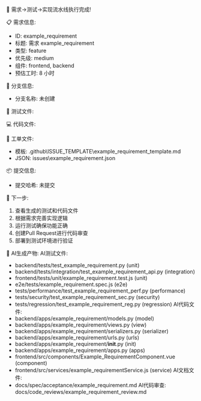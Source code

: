 🎉 需求→测试→实现流水线执行完成!

📋 需求信息:
- ID: example_requirement
- 标题: 需求 example_requirement
- 类型: feature
- 优先级: medium
- 组件: frontend, backend
- 预估工时: 8 小时

🌿 分支信息:
- 分支名称: 未创建

🧪 测试文件:


💻 代码文件:


📝 工单文件:
- 模板: .github\ISSUE_TEMPLATE\example_requirement_template.md
- JSON: issues\example_requirement.json

📦 提交信息:
- 提交哈希: 未提交

🚀 下一步:
1. 查看生成的测试和代码文件
2. 根据需求完善实现逻辑
3. 运行测试确保功能正确
4. 创建Pull Request进行代码审查
5. 部署到测试环境进行验证

🤖 AI生成产物:
AI测试文件:
- backend/tests/test_example_requirement.py (unit)
- backend/tests/integration/test_example_requirement_api.py (integration)
- frontend/tests/unit/example_requirement.test.js (unit)
- e2e/tests/example_requirement.spec.js (e2e)
- tests/performance/test_example_requirement_perf.py (performance)
- tests/security/test_example_requirement_sec.py (security)
- tests/regression/test_example_requirement_reg.py (regression)
AI代码文件:
- backend/apps/example_requirement/models.py (model)
- backend/apps/example_requirement/views.py (view)
- backend/apps/example_requirement/serializers.py (serializer)
- backend/apps/example_requirement/urls.py (urls)
- backend/apps/example_requirement/__init__.py (init)
- backend/apps/example_requirement/apps.py (apps)
- frontend/src/components/Example_RequirementComponent.vue (component)
- frontend/src/services/example_requirementService.js (service)
AI文档文件:
- docs/spec/acceptance/example_requirement.md
AI代码审查: docs/code_reviews/example_requirement_review.md
